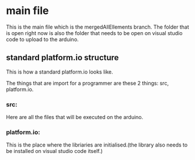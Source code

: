 # main file
This is the main file which is the mergedAllEllements branch. 
The folder that is open right now is also the folder that needs to be open on visual studio code to upload to the arduino.

## standard platform.io structure
This is how a standard platform.io looks like. 

The things that are import for a programmer are these 2 things: src, platform.io.

### src:

Here are all the files that will be executed on the arduino.

### platform.io:

This is the place where the libriaries are initialised.(the library also needs to be installed on visual studio code itself.)
